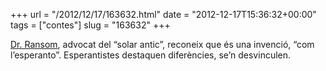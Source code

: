 +++
url = "/2012/12/17/163632.html"
date = "2012-12-17T15:36:32+00:00"
tags = ["contes"]
slug = "163632"
+++

[Dr. Ransom](http://en.wikipedia.org/wiki/Elwin_Ransom), advocat del “solar antic”, reconeix que és una invenció, “com l’esperanto”. Esperantistes destaquen diferències, se’n desvinculen.
